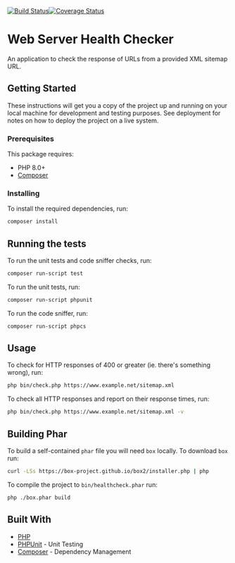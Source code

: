 [![Build Status](https://travis-ci.org/elliotjreed/web-server-health-check.svg?branch=master)](https://travis-ci.org/elliotjreed/web-server-health-check)[![Coverage Status](https://coveralls.io/repos/github/elliotjreed/web-server-health-check/badge.svg?branch=master)](https://coveralls.io/github/elliotjreed/web-server-health-check?branch=master)

# Web Server Health Checker

An application to check the response of URLs from a provided XML sitemap URL.

## Getting Started

These instructions will get you a copy of the project up and running on your local machine for development and testing purposes. See deployment for notes on how to deploy the project on a live system.

### Prerequisites

This package requires:

  - PHP 8.0+
  - [Composer](https://getcomposer.org/)

### Installing

To install the required dependencies, run:

```bash
composer install
```

## Running the tests

To run the unit tests and code sniffer checks, run:

```bash
composer run-script test
```

To run the unit tests, run:

```bash
composer run-script phpunit
```

To run the code sniffer, run:

```bash
composer run-script phpcs
```

## Usage

To check for HTTP responses of 400 or greater (ie. there's something wrong), run:

```bash
php bin/check.php https://www.example.net/sitemap.xml
```

To check all HTTP responses and report on their response times, run:

```bash
php bin/check.php https://www.example.net/sitemap.xml -v
```

## Building Phar

To build a self-contained `phar` file you will need `box` locally. To download `box` run:

```bash
curl -LSs https://box-project.github.io/box2/installer.php | php
```

To compile the project to `bin/healthcheck.phar` run:

```bash
php ./box.phar build
```

## Built With

  - [PHP](https://secure.php.net/)
  - [PHPUnit](https://phpunit.de/) - Unit Testing
  - [Composer](https://getcomposer.org/) - Dependency Management
